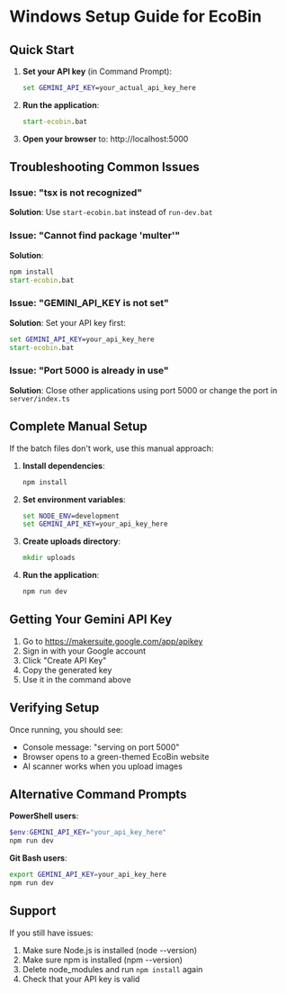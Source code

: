 # Windows Setup Guide for EcoBin

## Quick Start

1. **Set your API key** (in Command Prompt):
   ```cmd
   set GEMINI_API_KEY=your_actual_api_key_here
   ```

2. **Run the application**:
   ```cmd
   start-ecobin.bat
   ```

3. **Open your browser** to: http://localhost:5000

## Troubleshooting Common Issues

### Issue: "tsx is not recognized"
**Solution**: Use `start-ecobin.bat` instead of `run-dev.bat`

### Issue: "Cannot find package 'multer'"
**Solution**: 
```cmd
npm install
start-ecobin.bat
```

### Issue: "GEMINI_API_KEY is not set"
**Solution**: Set your API key first:
```cmd
set GEMINI_API_KEY=your_api_key_here
start-ecobin.bat
```

### Issue: "Port 5000 is already in use"
**Solution**: Close other applications using port 5000 or change the port in `server/index.ts`

## Complete Manual Setup

If the batch files don't work, use this manual approach:

1. **Install dependencies**:
   ```cmd
   npm install
   ```

2. **Set environment variables**:
   ```cmd
   set NODE_ENV=development
   set GEMINI_API_KEY=your_api_key_here
   ```

3. **Create uploads directory**:
   ```cmd
   mkdir uploads
   ```

4. **Run the application**:
   ```cmd
   npm run dev
   ```

## Getting Your Gemini API Key

1. Go to https://makersuite.google.com/app/apikey
2. Sign in with your Google account
3. Click "Create API Key"
4. Copy the generated key
5. Use it in the command above

## Verifying Setup

Once running, you should see:
- Console message: "serving on port 5000"
- Browser opens to a green-themed EcoBin website
- AI scanner works when you upload images

## Alternative Command Prompts

**PowerShell users**:
```powershell
$env:GEMINI_API_KEY="your_api_key_here"
npm run dev
```

**Git Bash users**:
```bash
export GEMINI_API_KEY=your_api_key_here
npm run dev
```

## Support

If you still have issues:
1. Make sure Node.js is installed (node --version)
2. Make sure npm is installed (npm --version)
3. Delete node_modules and run `npm install` again
4. Check that your API key is valid